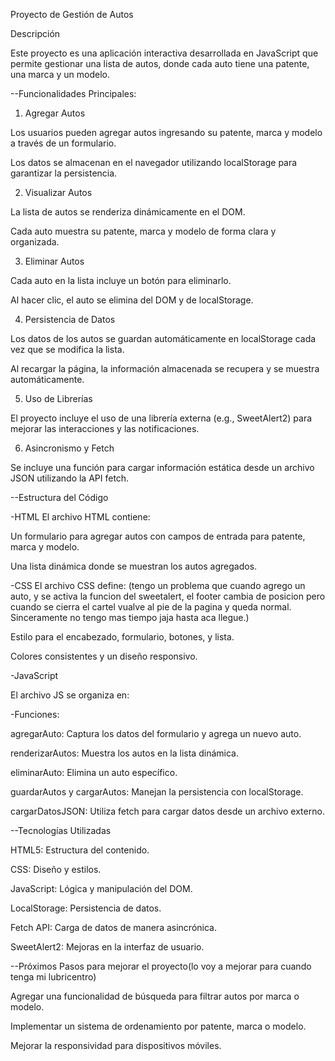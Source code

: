 Proyecto de Gestión de Autos

Descripción

Este proyecto es una aplicación interactiva desarrollada en JavaScript que permite gestionar una lista de autos, donde cada auto tiene una patente, una marca y un modelo.




--Funcionalidades Principales:

1. Agregar Autos

Los usuarios pueden agregar autos ingresando su patente, marca y modelo a través de un formulario.

Los datos se almacenan en el navegador utilizando localStorage para garantizar la persistencia.

2. Visualizar Autos

La lista de autos se renderiza dinámicamente en el DOM.

Cada auto muestra su patente, marca y modelo de forma clara y organizada.

3. Eliminar Autos

Cada auto en la lista incluye un botón para eliminarlo.

Al hacer clic, el auto se elimina del DOM y de localStorage.

4. Persistencia de Datos

Los datos de los autos se guardan automáticamente en localStorage cada vez que se modifica la lista.

Al recargar la página, la información almacenada se recupera y se muestra automáticamente.

5. Uso de Librerías

El proyecto incluye el uso de una librería externa (e.g., SweetAlert2) para mejorar las interacciones y las notificaciones.

6. Asincronismo y Fetch

Se incluye una función para cargar información estática desde un archivo JSON utilizando la API fetch.




--Estructura del Código

-HTML
El archivo HTML contiene:

Un formulario para agregar autos con campos de entrada para patente, marca y modelo.

Una lista dinámica donde se muestran los autos agregados.

-CSS
El archivo CSS define: (tengo un problema que cuando agrego un auto, y se activa la funcion del sweetalert, el footer cambia de posicion pero cuando se cierra el cartel vualve al pie de la pagina y queda normal. Sinceramente no tengo mas tiempo jaja hasta aca llegue.)

Estilo para el encabezado, formulario, botones, y lista.

Colores consistentes y un diseño responsivo.


-JavaScript

El archivo JS se organiza en:

-Funciones:

agregarAuto: Captura los datos del formulario y agrega un nuevo auto.

renderizarAutos: Muestra los autos en la lista dinámica.

eliminarAuto: Elimina un auto específico.

guardarAutos y cargarAutos: Manejan la persistencia con localStorage.

cargarDatosJSON: Utiliza fetch para cargar datos desde un archivo externo.



--Tecnologías Utilizadas

HTML5: Estructura del contenido.

CSS: Diseño y estilos.

JavaScript: Lógica y manipulación del DOM.

LocalStorage: Persistencia de datos.

Fetch API: Carga de datos de manera asincrónica.

SweetAlert2: Mejoras en la interfaz de usuario.



--Próximos Pasos para mejorar el proyecto(lo voy a mejorar para cuando tenga mi lubricentro)

Agregar una funcionalidad de búsqueda para filtrar autos por marca o modelo.

Implementar un sistema de ordenamiento por patente, marca o modelo.

Mejorar la responsividad para dispositivos móviles.



